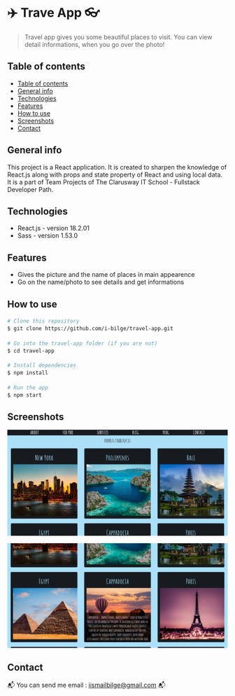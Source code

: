 #  :airplane: Trave App :eyeglasses:
> Travel app gives you some beautiful places to visit. You can view detail informations, when you go over the photo!

## Table of contents
  - [Table of contents](#table-of-contents)
  - [General info](#general-info)
  - [Technologies](#technologies)
  - [Features](#features)
  - [How to use](#how-to-use)
  - [Screenshots](#screenshots)
  - [Contact](#contact)

## General info
This project is a React application. It is created to sharpen the knowledge of React.js along with props and state property of React and using local data. It is a part of Team Projects of The Clarusway IT School - Fullstack Developer Path.

## Technologies
* React.js - version 18.2.01
* Sass - version 1.53.0

## Features
* Gives the picture and the name of places in main appearence
* Go on the name/photo to see details and get informations

## How to use
```bash
# Clone this repository
$ git clone https://github.com/i-bilge/travel-app.git

# Go into the travel-app folder (if you are not)
$ cd travel-app

# Install dependencies
$ npm install

# Run the app
$ npm start
```


## Screenshots

![Example screenshot](./ReadmePhotos/1.PNG)

![Example screenshot](./ReadmePhotos/2.PNG)


## Contact
:mailbox_with_mail: You can send me email : iismailbilge@gmail.com :mailbox_with_mail:
